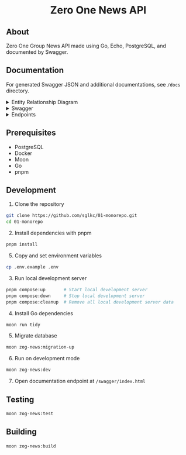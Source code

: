 <div align="center">
  <h1>Zero One News API</h1>
</div>

## About

Zero One Group News API made using Go, Echo, PostgreSQL, and documented by Swagger.

## Documentation

For generated Swagger JSON and additional documentations, see `/docs` directory.

<details>
  <summary>Entity Relationship Diagram</summary>

  ![ERD](docs/diagram.png?raw=true)

</details>

<details>
  <summary>Swagger</summary>

  ![Screenshot](docs/swagger.png?raw=true)

</details>

<details>
  <summary>Endpoints</summary>

  ```mermaid
flowchart TD
    Root["/api"] --> Version["/v1"]
    Version --> Articles["/articles"] & Topics["/topics"]
    Topics --> TopicsGet["GET"] & TopicsPost["POST"] & TopicId["/:topic_id"]
    TopicId --> TopicIdGet["GET"] & TopicIdPatch["PUT"] & TopicIdDelete["DELETE"] & TopicArticles["/articles"]
    TopicArticles --> TopicArticlesGet["GET"]
    Articles --> ArticlesGet["GET"] & ArticlesPost["POST"] & ArticleId["/:article_id"]
    ArticleId --> ArticleIdGet["GET"] & ArticleIdPatch["PUT"] & ArticleIdDelete["DELETE"] & ArticleTopics["/topics"]
    ArticleTopics --> ArticleTopicsGet["GET"] & ArticleTopicsPut["PUT"] & ArticleTopicsId["/:topic_id"]
    ArticleTopicsId --> ArticleTopicsIdPost["POST"] & ArticleTopicsIdDelete["DELETE"]

     Root:::Sky
     Root:::Aqua
     Version:::Sky
     Version:::Aqua
     Articles:::Aqua
     Articles:::Sky
     Topics:::Aqua
     Topics:::Sky
     TopicId:::Rose
     TopicArticles:::Peach
     ArticleId:::Rose
     ArticleTopics:::Peach
     ArticleTopicsId:::Ash
    classDef Aqua stroke-width:1px, stroke-dasharray:none, stroke:#46EDC8, fill:#DEFFF8, color:#378E7A
    classDef Sky stroke-width:1px, stroke-dasharray:none, stroke:#374D7C, fill:#E2EBFF, color:#374D7C
    classDef Rose stroke-width:1px, stroke-dasharray:none, stroke:#FF5978, fill:#FFDFE5, color:#8E2236
    classDef Peach stroke-width:1px, stroke-dasharray:none, stroke:#FBB35A, fill:#FFEFDB, color:#8F632D
    classDef Ash stroke-width:1px, stroke-dasharray:none, stroke:#999999, fill:#EEEEEE, color:#000000
  ```

</details>

## Prerequisites

- PostgreSQL
- Docker
- Moon
- Go
- pnpm

## Development

1. Clone the repository

```sh
git clone https://github.com/sglkc/01-monorepo.git
cd 01-monorepo
```

2. Install dependencies with pnpm

```sh
pnpm install
```

5. Copy and set environment variables

```sh
cp .env.example .env
```

3. Run local development server

```sh
pnpm compose:up       # Start local development server
pnpm compose:down     # Stop local development server
pnpm compose:cleanup  # Remove all local development server data
```

4. Install Go dependencies

```sh
moon run tidy
```

5. Migrate database

```sh
moon zog-news:migration-up
```

6. Run on development mode

```sh
moon zog-news:dev
```

7. Open documentation endpoint at `/swagger/index.html`

## Testing

```sh
moon zog-news:test
```

## Building

```sh
moon zog-news:build
```
